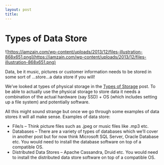 ```yaml
---
layout: post
title: 
---
```

# Types of Data Store

![https://iamzain.com/wp-content/uploads/2013/12/files-illustration-868x651.png](https://iamzain.com/wp-content/uploads/2013/12/files-illustration-868x651.png)

Data, be it music, pictures or customer information needs to be stored in some sort of …store…a data store if you will!

We’ve looked at types of physical storage in the [Types of Storage](http://www.iamzain.com/blog/types-of-storage) post. To be able to actually use the physical storage to store data it needs a combination of the actual hardware (say SSD) + OS (which includes setting up a file system) and potentially software.

All this might sound strange but once we go through some examples of data stores it will all make sense. Examples of data store:

- File/s – Think picture files such as .jpeg or music files like .mp3 etc.
- Databases – There are a variety of types of databases which we’ll cover in another post but for now think Microsoft SQL Server, Oracle Database etc. You would need to install the database software on top of a compatible OS.
- Distributed Data Stores – Apache Cassandra, Druid etc. You would need to install the distributed data store software on top of a compatible OS.
